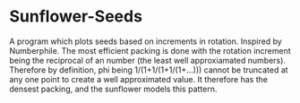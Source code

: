 # Sunflower-Seeds
A program which plots seeds based on increments in rotation. Inspired by Numberphile. The most efficient packing is done with the rotation increment being the reciprocal of an  number (the least well approxiamated numbers). Therefore by definition, phi being 1/(1+1/(1+1/(1+...))) cannot be truncated at any one point to create a well approximated value. It therefore has the  densest packing, and the sunflower models this pattern.

